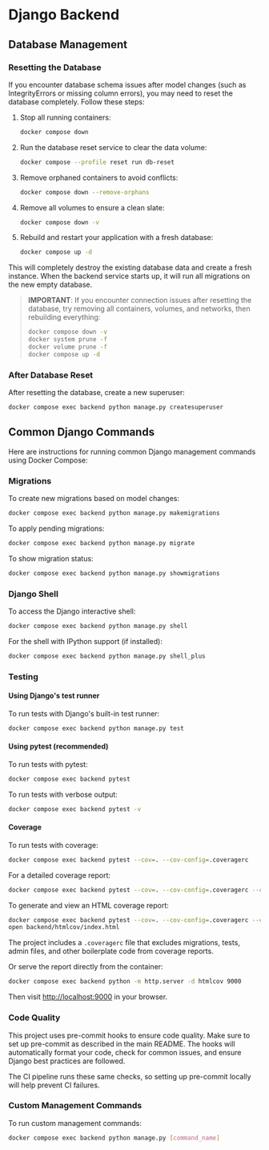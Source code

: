 # Django Backend

## Database Management

### Resetting the Database

If you encounter database schema issues after model changes (such as IntegrityErrors or missing column errors), you may need to reset the database completely. Follow these steps:

1. Stop all running containers:

   ```bash
   docker compose down
   ```

2. Run the database reset service to clear the data volume:

   ```bash
   docker compose --profile reset run db-reset
   ```

3. Remove orphaned containers to avoid conflicts:

   ```bash
   docker compose down --remove-orphans
   ```

4. Remove all volumes to ensure a clean slate:

   ```bash
   docker compose down -v
   ```

5. Rebuild and restart your application with a fresh database:

   ```bash
   docker compose up -d
   ```

This will completely destroy the existing database data and create a fresh instance. When the backend service starts up, it will run all migrations on the new empty database.

> **IMPORTANT**: If you encounter connection issues after resetting the database, try removing all containers, volumes, and networks, then rebuilding everything:
>
> ```bash
> docker compose down -v
> docker system prune -f
> docker volume prune -f
> docker compose up -d
> ```

### After Database Reset

After resetting the database, create a new superuser:

```bash
docker compose exec backend python manage.py createsuperuser
```

## Common Django Commands

Here are instructions for running common Django management commands using Docker Compose:

### Migrations

To create new migrations based on model changes:

```bash
docker compose exec backend python manage.py makemigrations
```

To apply pending migrations:

```bash
docker compose exec backend python manage.py migrate
```

To show migration status:

```bash
docker compose exec backend python manage.py showmigrations
```

### Django Shell

To access the Django interactive shell:

```bash
docker compose exec backend python manage.py shell
```

For the shell with IPython support (if installed):

```bash
docker compose exec backend python manage.py shell_plus
```

### Testing

#### Using Django's test runner

To run tests with Django's built-in test runner:

```bash
docker compose exec backend python manage.py test
```

#### Using pytest (recommended)

To run tests with pytest:

```bash
docker compose exec backend pytest
```

To run tests with verbose output:

```bash
docker compose exec backend pytest -v
```

#### Coverage

To run tests with coverage:

```bash
docker compose exec backend pytest --cov=. --cov-config=.coveragerc
```

For a detailed coverage report:

```bash
docker compose exec backend pytest --cov=. --cov-config=.coveragerc --cov-report=term-missing
```

To generate and view an HTML coverage report:

```bash
docker compose exec backend pytest --cov=. --cov-config=.coveragerc --cov-report=html
open backend/htmlcov/index.html
```

The project includes a `.coveragerc` file that excludes migrations, tests, admin files, and other boilerplate code from coverage reports.

Or serve the report directly from the container:

```bash
docker compose exec backend python -m http.server -d htmlcov 9000
```

Then visit <http://localhost:9000> in your browser.

### Code Quality

This project uses pre-commit hooks to ensure code quality. Make sure to set up pre-commit as described in the main README. The hooks will automatically format your code, check for common issues, and ensure Django best practices are followed.

The CI pipeline runs these same checks, so setting up pre-commit locally will help prevent CI failures.

### Custom Management Commands

To run custom management commands:

```bash
docker compose exec backend python manage.py [command_name]
```
